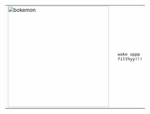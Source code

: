 <table align="center">
  <tr>
    <td style="vertical-align: middle;">
      <img src="https://i.imgur.com/1RsDbpf.gif" width="320" alt="bokemon">
    </td>
    <td style="padding-left: 20px; vertical-align: middle;">
      <samp>
        wake uppp
        <br>
        filthyy!!!
      </samp>
    </td>
  </tr>
</table>
